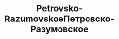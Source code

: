 ---
title: ['Petrovsko-Razumovskoe', 'Петровско-Разумовское']
categories: [transport]
designEnd: 2012
---